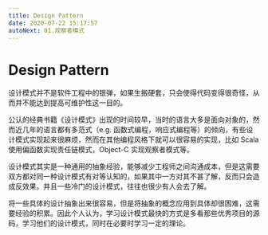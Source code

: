 ```yaml
---
title: Design Pattern
date: 2020-07-22 15:17:57
autoNext: 01.观察者模式
---
```

# Design Pattern

设计模式并不是软件工程中的银弹，如果生搬硬套，只会使得代码变得很奇怪，从而并不能达到提高可维护性这一目的。

公认的经典书籍《设计模式》出现的时间较早，当时的语言大多是面向对象的，然而近几年的语言都有多范式（e.g. 函数式编程，响应式编程等）的倾向，有些设计模式实现起来很麻烦，然而在其他编程风格下就可以很容易的实现，比如 Scala 使用偏函数实现责任链模式，Object-C 实现观察者模式等。

设计模式其实是一种通用的抽象经验，能够减少工程师之间沟通成本，但是这需要双方都对同一种设计模式有对等认知的，如果其中一方对其不甚了解，反而只会造成反效果。并且一些冷门的设计模式，往往也很少有人会去了解。

将一些具体的设计抽象出来很容易，但是将抽象的概念应用到具体却很困难，这需要经验的积累。因此个人认为，学习设计模式最快的方式是多看那些优秀项目的源码，学习他们的设计模式，同时在必要时学习一定的理论。

